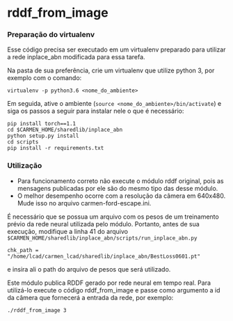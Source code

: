 # rddf\_from\_image

### Preparação do virtualenv

Esse código precisa ser executado em um virtualenv preparado para utilizar a rede inplace_abn modificada para essa tarefa.

Na pasta de sua preferência, crie um virtualenv que utilize python 3, por exemplo com o comando:

```
virtualenv -p python3.6 <nome_do_ambiente>
```

Em seguida, ative o ambiente (`source <nome_do_ambiente>/bin/activate`) e siga os passos a seguir para instalar nele o que é necessário:

```
pip install torch==1.1
cd $CARMEN_HOME/sharedlib/inplace_abn
python setup.py install
cd scripts
pip install -r requirements.txt
```

### Utilização

- Para funcionamento correto não execute o módulo rddf original, pois as mensagens publicadas por ele são do mesmo tipo das desse módulo.
- O melhor desempenho ocorre com a resolução da câmera em 640x480. Mude isso no arquivo carmen-ford-escape.ini.

É necessário que se possua um arquivo com os pesos de um treinamento prévio da rede neural utilizada pelo módulo. Portanto, antes de sua execução, modifique a linha 41 do arquivo `$CARMEN_HOME/sharedlib/inplace_abn/scripts/run_inplace_abn.py`

```
chk_path = "/home/lcad/carmen_lcad/sharedlib/inplace_abn/BestLoss0601.pt"
```
e insira ali o path do arquivo de pesos que será utilizado.

Este módulo publica RDDF gerado por rede neural em tempo real. Para utilizá-lo execute o código rddf\_from\_image e passe como argumento a id da câmera que fornecerá a entrada da rede, por exemplo:

```
./rddf_from_image 3
```


